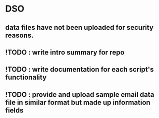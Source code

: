 # DSO

## data files have not been uploaded for security reasons.
## !TODO : write intro summary for repo
## !TODO : write documentation for each script's functionality
## !TODO : provide and upload sample email data file in similar format but made up information fields
